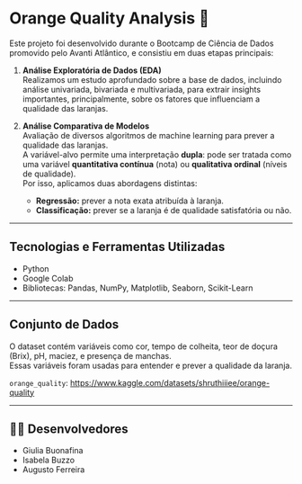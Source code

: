 # Orange Quality Analysis 🍊

Este projeto foi desenvolvido durante o Bootcamp de Ciência de Dados promovido pelo Avanti Atlântico, e consistiu em duas etapas principais:

1. **Análise Exploratória de Dados (EDA)**  
  Realizamos um estudo aprofundado sobre a base de dados, incluindo análise univariada, bivariada e multivariada, para extrair insights importantes, principalmente, sobre os fatores que influenciam a qualidade das laranjas.

2. **Análise Comparativa de Modelos**  
   Avaliação de diversos algoritmos de machine learning para prever a qualidade das laranjas.  
   A variável-alvo permite uma interpretação **dupla**: pode ser tratada como uma variável **quantitativa contínua** (nota) ou **qualitativa ordinal** (níveis de qualidade).  
   Por isso, aplicamos duas abordagens distintas:
   - **Regressão:** prever a nota exata atribuída à laranja.
   - **Classificação:** prever se a laranja é de qualidade satisfatória ou não.

---

## Tecnologias e Ferramentas Utilizadas
- Python
- Google Colab
- Bibliotecas: Pandas, NumPy, Matplotlib, Seaborn, Scikit-Learn

---

## Conjunto de Dados

O dataset contém variáveis como cor, tempo de colheita, teor de doçura (Brix), pH, maciez, e presença de manchas.  
Essas variáveis foram usadas para entender e prever a qualidade da laranja.

`orange_quality`: https://www.kaggle.com/datasets/shruthiiiee/orange-quality

---

## 👨‍💻 Desenvolvedores

- Giulia Buonafina
- Isabela Buzzo
- Augusto Ferreira
